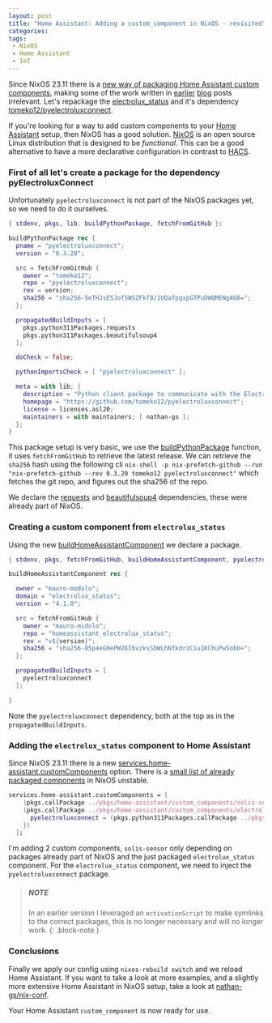 ```yaml
---
layout: post
title: "Home Assistant: Adding a custom_component in NixOS - revisited"
categories: 
tags:
 - NixOS
 - Home Assistant
 - IoT
---
```


Since NixOS 23.11 there is a [new way of packaging Home Assistant custom components](https://github.com/NixOS/nixpkgs/tree/master/pkgs/servers/home-assistant/custom-components), making some of the work written in [earlier](/2023/03/29/home-assistant-add-a-custom-component-in-nixos/) [blog](/2023/07/03/home-assistant-add-a-custom-component-in-nixos-part2/) posts irrelevant. Let's repackage the [electrolux_status](https://github.com/mauro-midolo/homeassistant_electrolux_status) and it's dependency [tomeko12/pyelectroluxconnect](https://github.com/tomeko12/pyelectroluxconnect). 

If you're looking for a way to add custom components to your [Home Assistant](https://home-assistant.io/) setup, then NixOS has a good solution. [NixOS](https://nixos.org) is an open source Linux distribution that is designed to be _functional_. This can be a good alternative to have a more declarative configuration in contrast to [HACS](https://hacs.xyz/). 

### First of all let's create a package for the dependency pyElectroluxConnect

Unfortunately `pyelectroluxconnect` is not part of the NixOS packages yet, so we need to do it ourselves.

```nix
{ stdenv, pkgs, lib, buildPythonPackage, fetchFromGitHub }:

buildPythonPackage rec {
  pname = "pyelectroluxconnect";
  version = "0.3.20";

  src = fetchFromGitHub {
    owner = "tomeko12";
    repo = "pyelectroluxconnect";
    rev = version;
    sha256 = "sha256-5eTHJsE5Jof5WSZFkf8/1UQafpgxpGTPuDWQMENgAG0=";
  };

  propagatedBuildInputs = [
    pkgs.python311Packages.requests
    pkgs.python311Packages.beautifulsoup4
  ];

  doCheck = false;

  pythonImportsCheck = [ "pyelectroluxconnect" ];

  meta = with lib; {
    description = "Python client package to communicate with the Electrolux Connectivity Platform";
    homepage = "https://github.com/tomeko12/pyelectroluxconnect";
    license = licenses.asl20;
    maintainers = with maintainers; [ nathan-gs ];
  };
}
```

This package setup is very basic, we use the [buildPythonPackage](https://github.com/NixOS/nixpkgs/blob/master/doc/languages-frameworks/python.section.md#building-packages-and-applications-building-packages-and-applications) function, it uses `fetchFromGitHub` to retrieve the latest release. We can retrieve the `sha256` hash using the following cli `nix-shell -p nix-prefetch-github --run "nix-prefetch-github --rev 0.3.20 tomeko12 pyelectroluxconnect"` which fetches the git repo, and figures out the sha256 of the repo. 

We declare the [requests](https://search.nixos.org/packages?channel=23.11&show=python311Packages.requests&from=0&size=50&sort=relevance&type=packages&query=requests) and [beautifulsoup4](https://search.nixos.org/packages?channel=23.11&from=0&size=50&sort=relevance&type=packages&query=beautifulsoup4) dependencies, these were already part of NixOS. 

### Creating a custom component from `electrolux_status`

Using the new [buildHomeAssistantComponent](https://github.com/NixOS/nixpkgs/tree/master/pkgs/servers/home-assistant/custom-components) we declare a package. 

```nix
{ stdenv, pkgs, fetchFromGitHub, buildHomeAssistantComponent, pyelectroluxconnect }:

buildHomeAssistantComponent rec {

  owner = "mauro-modolo";
  domain = "electrolux_status";
  version = "4.1.0";

  src = fetchFromGitHub {
    owner = "mauro-midolo";
    repo = "homeassistant_electrolux_status";
    rev = "v${version}";
    sha256 = "sha256-85p4eG0ePW2EI6vzksSbWLhNfkdrzCiu1KChuPwSobU=";
  };

  propagatedBuildInputs = [
    pyelectroluxconnect
  ];

}
```

Note the `pyelectroluxconnect` dependency, both at the top as in the `propagatedBuildInputs`.

### Adding the `electrolux_status` component to Home Assistant

Since NixOS 23.11 there is a new [services.home-assistant.customComponents](https://search.nixos.org/options?channel=23.11&show=services.home-assistant.customComponents&from=0&size=50&sort=relevance&type=packages&query=home-assistant.) option. There is a [small list of already packaged components](https://search.nixos.org/packages?channel=unstable&from=0&size=50&sort=relevance&type=packages&query=home-assistant-custom-components) in NixOS unstable.

```nix
services.home-assistant.customComponents = [
    (pkgs.callPackage ../pkgs/home-assistant/custom_components/solis-sensor.nix {})
    (pkgs.callPackage ../pkgs/home-assistant/custom_components/electrolux-status.nix {
      pyelectroluxconnect = (pkgs.python311Packages.callPackage ../pkgs/python/pyelectroluxconnect.nix {});
    })
  ];
```

I'm adding 2 custom components, `solis-sensor` only depending on packages already part of NixOS and the just packaged `electrolux_status` component. For the `electrolux_status` component, we need to inject the `pyelectroluxconnect` package.

> ##### NOTE
>
> In an earlier version I leveraged an `activationScript` to make symlinks to the correct packages, this is no longer necessary and will no longer work.
{: .block-note }


### Conclusions 

Finally we apply our config using `nixos-rebuild switch` and we reload Home Assistant. If you want to take a look at more examples, and a slightly more extensive Home Assistant in NixOS setup, take a look at [nathan-gs/nix-conf](https://github.com/nathan-gs/nix-conf). 

Your Home Assistant `custom_component` is now ready for use. 